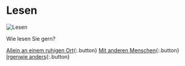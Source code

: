 <link rel="stylesheet" href="/Buchstadt-Leipzig/css/style.css">

# Lesen

![Lesen](https://www.leipzig.travel/fileadmin/mediamanager/POI_Datenbank/Verborgenes_Leipzig_Neu/Polyloque/Polylogue-Aussen_Buchhandel-Cafe-Freizeit_Philipp-Kirschner_leipzig.travel.jpg)

Wie lesen Sie gern?

[Allein an einem ruhigen Ort](z_dn.html){:.button}
[Mit anderen Menschen](z_hb.html){:.button}
[Irgenwie anders](z_lb.html){:.button}
